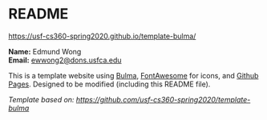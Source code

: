 # README

<https://usf-cs360-spring2020.github.io/template-bulma/>

**Name:** Edmund Wong  
**Email:** <ewwong2@dons.usfca.edu>

This is a template website using [Bulma](https://bulma.io/), [FontAwesome](https://origin.fontawesome.com/) for icons, and [Github Pages](). Designed to be modified (including this README file).

*Template based on: <https://github.com/usf-cs360-spring2020/template-bulma>*

